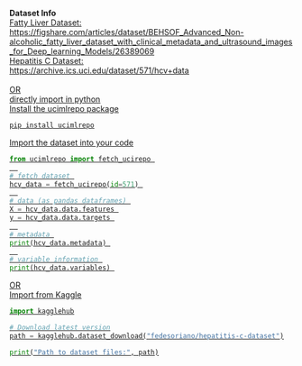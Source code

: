 **Dataset Info** <br>
<u> Fatty Liver Dataset: <u><br>
https://figshare.com/articles/dataset/BEHSOF_Advanced_Non-alcoholic_fatty_liver_dataset_with_clinical_metadata_and_ultrasound_images_for_Deep_learning_Models/26389069 <br>
<u> Hepatitis C Dataset: <u><br>
https://archive.ics.uci.edu/dataset/571/hcv+data <br>  
OR <br>
directly import in python <br>
Install the ucimlrepo package <br>
```python 
pip install ucimlrepo
```
Import the dataset into your code
```python 
from ucimlrepo import fetch_ucirepo 
  
# fetch dataset 
hcv_data = fetch_ucirepo(id=571) 
  
# data (as pandas dataframes) 
X = hcv_data.data.features 
y = hcv_data.data.targets 
  
# metadata 
print(hcv_data.metadata) 
  
# variable information 
print(hcv_data.variables) 
```
OR <br>
Import from Kaggle <br>
```python
import kagglehub

# Download latest version
path = kagglehub.dataset_download("fedesoriano/hepatitis-c-dataset")

print("Path to dataset files:", path)
```
                     

